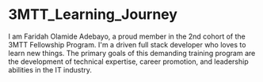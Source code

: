 # 3MTT_Learning_Journey
I am Faridah Olamide Adebayo, a proud member in the 2nd cohort of the 3MTT Fellowship Program. I'm a driven full stack developer who loves to learn new things. The primary goals of this demanding training program are the development of technical expertise, career promotion, and leadership abilities in the IT industry.
